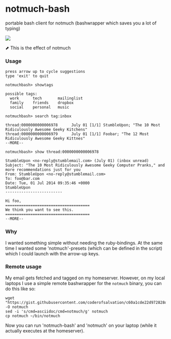 notmuch-bash
============

portable bash client for notmuch (bashwrapper which saves you a lot of typing)

<img src="http://media.giphy.com/media/d8v55gXkiNj3y/giphy.gif"/>

⬈ This is the effect of notmuch

### Usage

    press arrow up to cycle suggestions
    type 'exit' to quit
    
    notmuchbash> showtags
    
    possible tags:
      work      tech       mailinglist
      family    friends    dropbox
      social    personal   music
     
    notmuchbash> search tag:inbox
    
    thread:0000000000006978      July 01 [1/1] StumbleUpon; "The 10 Most Ridiculously Awesome Geeky Kitchens"
    thread:0000000000006979      July 01 [1/1] Foobar; "The 12 Most Ridiculously Awesome Geeky Kittnes"
    --MORE--
    
    notmuchbash> show thread:0000000000006978
    
    StumbleUpon <no-reply@stumblemail.com> (July 01) (inbox unread)
    Subject: "The 10 Most Ridiculously Awesome Geeky Computer Pranks," and more recommendations just for you
    From: StumbleUpon <no-reply@stumblemail.com>
    To: foo@bar.com
    Date: Tue, 01 Jul 2014 09:35:46 +0000
    StumbleUpon
    -------------------------
    
    Hi foo,
    =====================================
    We think you want to see this.
    =====================================
    --MORE--

### Why

I wanted something simple without needing the ruby-bindings.
At the same time I wanted some 'notmuch'-presets (which can be defined in the script) which I could launch with the arrow-up keys.

### Remote usage

My email gets fetched and tagged on my homeserver.
However, on my local laptops I use a simple remote bashwrapper for the `notmuch` binary, you can do this like so:

    wget "https://gist.githubusercontent.com/coderofsalvation/c60a1cde22d972828d4c/raw/a04ac4e82468d024e5865444292417e4555fd3f3/remotewrapper.bash" -O notmuch
    sed -i 's/cmd=asciidoc/cmd=notmuch/g' notmuch
    cp notmuch ~/bin/notmuch
    
Now you can run 'notmuch-bash' and 'notmuch' on your laptop (while it actually executes at the homeserver).
